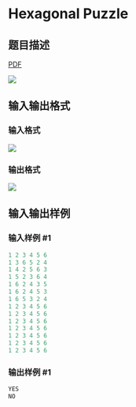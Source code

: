# Hexagonal Puzzle

## 题目描述

[problemUrl]: https://uva.onlinejudge.org/index.php?option=com_onlinejudge&Itemid=8&category=602&page=show_problem&problem=4387

[PDF](https://uva.onlinejudge.org/external/126/p12639.pdf)

![](https://cdn.luogu.com.cn/upload/vjudge_pic/UVA12639/ca828402f83df69ec43f926b4304e7fbfb7fe6da.png)

## 输入输出格式

### 输入格式

![](https://cdn.luogu.com.cn/upload/vjudge_pic/UVA12639/0eb8d76c208166c57e89ca1fd0aabaea7d9dabfe.png)

### 输出格式

![](https://cdn.luogu.com.cn/upload/vjudge_pic/UVA12639/eb464c4675babe789cfd7c77fb6927d9e7039451.png)

## 输入输出样例

### 输入样例 #1

```cpp
1 2 3 4 5 6
1 3 6 5 2 4
1 4 2 5 6 3
1 5 2 3 6 4
1 6 2 4 3 5
1 6 2 4 5 3
1 6 5 3 2 4
1 2 3 4 5 6
1 2 3 4 5 6
1 2 3 4 5 6
1 2 3 4 5 6
1 2 3 4 5 6
1 2 3 4 5 6
1 2 3 4 5 6
```


### 输出样例 #1

```cpp
YES
NO
```


